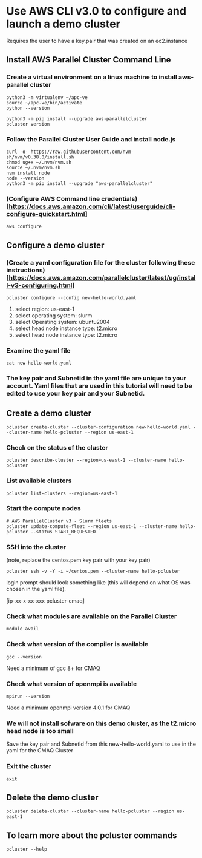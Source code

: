 # Use AWS CLI v3.0 to configure and launch a demo cluster 

Requires the user to have a key.pair that was created on an ec2.instance

## Install AWS Parallel Cluster Command Line

### Create a virtual environment on a linux machine to install aws-parallel cluster

```
python3 -m virtualenv ~/apc-ve
source ~/apc-ve/bin/activate
python --version

python3 -m pip install --upgrade aws-parallelcluster
pcluster version
```

### Follow the Parallel Cluster User Guide and install node.js

```
curl -o- https://raw.githubusercontent.com/nvm-sh/nvm/v0.38.0/install.sh 
chmod ug+x ~/.nvm/nvm.sh
source ~/.nvm/nvm.sh
nvm install node
node --version
python3 -m pip install --upgrade "aws-parallelcluster"
```

### (Configure AWS Command line credentials)[https://docs.aws.amazon.com/cli/latest/userguide/cli-configure-quickstart.html]

```
aws configure
```

## Configure a demo cluster

### (Create a yaml configuration file for the cluster following these instructions)[https://docs.aws.amazon.com/parallelcluster/latest/ug/install-v3-configuring.html]

```
pcluster configure --config new-hello-world.yaml
```

1. select region: us-east-1
2. select operating system: slurm
3. select Operating system: ubuntu2004
4. select head node instance type: t2.micro
5. select head node instance type: t2.micro

### Examine the yaml file 

```
cat new-hello-world.yaml
```

### The key pair and Subnetid in the yaml file are unique to your account.  Yaml files that are used in this tutorial will need to be edited to use your key pair and your Subnetid. 

## Create a demo cluster

```
pcluster create-cluster --cluster-configuration new-hello-world.yaml --cluster-name hello-pcluster --region us-east-1
```

### Check on the status of the cluster

```
pcluster describe-cluster --region=us-east-1 --cluster-name hello-pcluster
```

### List available clusters

```
pcluster list-clusters --region=us-east-1
```

### Start the compute nodes

```
# AWS ParallelCluster v3 - Slurm fleets
pcluster update-compute-fleet --region us-east-1 --cluster-name hello-pcluster --status START_REQUESTED
```

### SSH into the cluster 
(note, replace the centos.pem key pair with your key pair)

```
pcluster ssh -v -Y -i ~/centos.pem --cluster-name hello-pcluster
```

login prompt should look something like (this will depend on what OS was chosen in the yaml file).

[ip-xx-x-xx-xxx pcluster-cmaq]

### Check what modules are available on the Parallel Cluster

```
module avail
```

### Check what version of the compiler is available

```
gcc --version
```
Need a minimum of gcc 8+ for CMAQ

### Check what version of openmpi is available

```
mpirun --version
```
Need a minimum openmpi version 4.0.1 for CMAQ

### We will not install sofware on this demo cluster, as the t2.micro head node is too small
Save the key pair and SubnetId from this new-hello-world.yaml to use in the yaml for the CMAQ Cluster

### Exit the cluster

```
exit
```

## Delete the demo cluster

```
pcluster delete-cluster --cluster-name hello-pcluster --region us-east-1
```

## To learn more about the pcluster commands

```
pcluster --help
```
